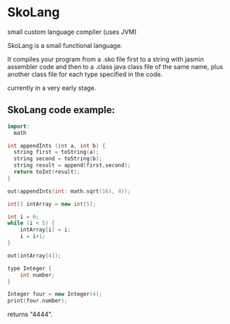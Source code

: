 # SkoLang
small custom language compiler (uses JVM)

SkoLang is a small functional language.

It compiles your program from a .sko file first to a string with jasmin
assembler code and then to a .class java class file of the same name,
plus another class file for each type specified in the code.

currently in a very early stage.

## SkoLang code example:

```c++
import:
  math

int appendInts (int a, int b) {
  string first = toString(a);
  string second = toString(b);
  string result = append(first,second);
  return toInt(result);
}

out(appendInts(int: math.sqrt(16), 4));

int[] intArray = new int[5];

int i = 0;
while (i < 5) {
	intArray[i] = i;
	i = i+1;
}

out(intArray[4]);

type Integer {
	int number;
}

Integer four = new Integer(4);
print(four.number);
```
returns "4444".
